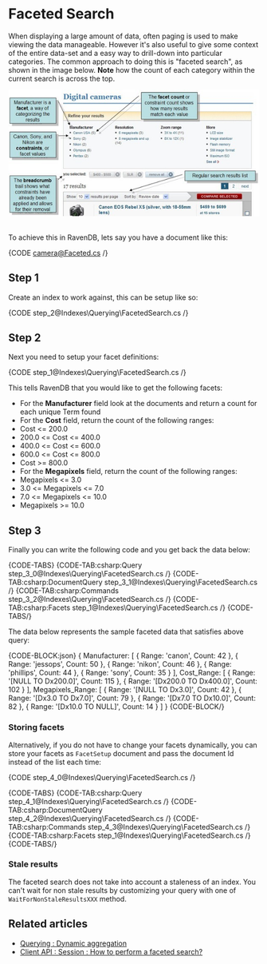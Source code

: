 ﻿# Faceted Search

When displaying a large amount of data, often paging is used to make viewing the data manageable. However it's also useful to give some context of the entire data-set and a easy way to drill-down into particular categories. The common approach to doing this is "faceted search", as shown in the image below. __Note__ how the count of each category within the current search is across the top.

![Facets](images\CNET_faceted_search_2.jpg)

<br />
To achieve this in RavenDB, lets say you have a document like this:

{CODE camera@Faceted.cs /}

## Step 1

Create an index to work against, this can be setup like so:

{CODE step_2@Indexes\Querying\FacetedSearch.cs /}

## Step 2

Next you need to setup your facet definitions:

{CODE step_1@Indexes\Querying\FacetedSearch.cs /}

This tells RavenDB that you would like to get the following facets:

* For the **Manufacturer** field look at the documents and return a count for each unique Term found
* For the **Cost** field, return the count of the following ranges:
 * Cost <= 200.0
 * 200.0 <= Cost <= 400.0
 * 400.0 <= Cost <= 600.0
 * 600.0 <= Cost <= 800.0
 * Cost >= 800.0
* For the **Megapixels** field, return the count of the following ranges:
 * Megapixels <= 3.0
 * 3.0 <= Megapixels <= 7.0
 * 7.0 <= Megapixels <= 10.0
 * Megapixels >= 10.0

## Step 3

Finally you can write the following code and you get back the data below:

{CODE-TABS}
{CODE-TAB:csharp:Query step_3_0@Indexes\Querying\FacetedSearch.cs /}
{CODE-TAB:csharp:DocumentQuery step_3_1@Indexes\Querying\FacetedSearch.cs /}
{CODE-TAB:csharp:Commands step_3_2@Indexes\Querying\FacetedSearch.cs /}
{CODE-TAB:csharp:Facets step_1@Indexes\Querying\FacetedSearch.cs /}
{CODE-TABS/}

The data below represents the sample faceted data that satisfies above query:

{CODE-BLOCK:json}
{
   Manufacturer: [
      {
         Range: 'canon',
         Count: 42
      },
      {
         Range: 'jessops',
         Count: 50
      },
      {
         Range: 'nikon',
         Count: 46
      },
      {
         Range: 'phillips',
         Count: 44
      },
      {
         Range: 'sony',
         Count: 35
      }
   ],
   Cost_Range: [
      {
         Range: '[NULL TO Dx200.0]',
         Count: 115
      },
      {
         Range: '[Dx200.0 TO Dx400.0]',
         Count: 102
      }
   ],
   Megapixels_Range: [
      {
         Range: '[NULL TO Dx3.0]',
         Count: 42
      },
      {
         Range: '[Dx3.0 TO Dx7.0]',
         Count: 79
      },
      {
         Range: '[Dx7.0 TO Dx10.0]',
         Count: 82
      },
      {
         Range: '[Dx10.0 TO NULL]',
         Count: 14
      }
   ]
}
{CODE-BLOCK/}

### Storing facets

Alternatively, if you do not have to change your facets dynamically, you can store your facets as `FacetSetup` document and pass the document Id instead of the list each time:

{CODE step_4_0@Indexes\Querying\FacetedSearch.cs /}

{CODE-TABS}
{CODE-TAB:csharp:Query step_4_1@Indexes\Querying\FacetedSearch.cs /}
{CODE-TAB:csharp:DocumentQuery step_4_2@Indexes\Querying\FacetedSearch.cs /}
{CODE-TAB:csharp:Commands step_4_3@Indexes\Querying\FacetedSearch.cs /}
{CODE-TAB:csharp:Facets step_1@Indexes\Querying\FacetedSearch.cs /}
{CODE-TABS/}

### Stale results

The faceted search does not take into account a staleness of an index. You can't wait for non stale results by customizing your query with one of `WaitForNonStaleResultsXXX` method.

## Related articles

- [Querying : Dynamic aggregation](../../indexes/querying/dynamic-aggregation)
- [Client API : Session : How to perform a faceted search?](../../client-api/session/querying/how-to-perform-a-faceted-search)
